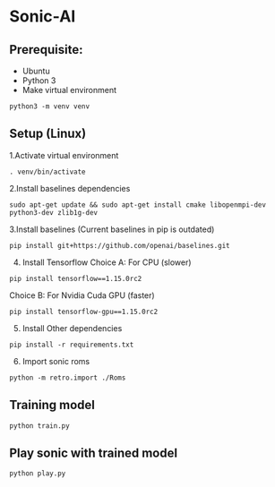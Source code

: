 # Sonic-AI
## Prerequisite:
- Ubuntu
- Python 3
- Make virtual environment
```
python3 -m venv venv
```


## Setup (Linux)

1.Activate virtual environment
```
. venv/bin/activate
```
2.Install baselines dependencies
```
sudo apt-get update && sudo apt-get install cmake libopenmpi-dev python3-dev zlib1g-dev
```
3.Install baselines (Current baselines in pip is outdated)
```
pip install git+https://github.com/openai/baselines.git
```
4. Install Tensorflow
Choice A: For CPU (slower)
```
pip install tensorflow==1.15.0rc2
```
Choice B: For Nvidia Cuda GPU (faster)
```
pip install tensorflow-gpu==1.15.0rc2
```
5. Install Other dependencies
```
pip install -r requirements.txt
```
6. Import sonic roms
```
python -m retro.import ./Roms
```

## Training model
```
python train.py
```


## Play sonic with trained model
```
python play.py
```

